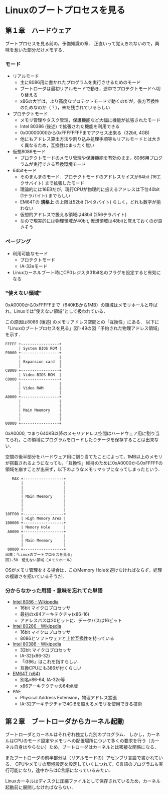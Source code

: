 # Linuxのブートプロセスを見る

## 第１章　ハードウェア

ブートプロセスを見る前の，予備知識の章．
正直いって覚えきれないので，興味を惹いた部分だけメモする．

### モード

- リアルモード
  - 主に8086用に書かれたプログラムを実行させるためのモード
  - ブートローダは最初リアルモードで動き，途中でプロテクトモードへ切り替える
  - x86の大半は，より高度なプロテクトモードで動くのだが，後方互換性のためなのか（？），未だ残されているらしい
- プロテクトモード
  - メモリ管理やタスク管理，保護機能など大幅に機能が拡張されたモード
  - Intel 80386 (後述) で拡張された機能を利用できる
  - 0x00000000から0xFFFFFFFFまでアクセス出来る（32bit, 4GB)
  - 他にもアドレス算出方法や割り込み処理手順等もリアルモードとは大きく異なるため，互換性はまったく無い
- 仮想8086モード
  - プロテクトモードのメモリ管理や保護機能を有効のまま，8086用プログラムが実行できる互換環境モード
- 64bitモード
  - そのまんまのモード．プロテクトモードのアドレスサイズが64bit (16エクサバイト) まで拡張したモード
  - 理論的には16EBだが，現行CPUが物理的に扱えるアドレスは下位40bit (1テラバイト) までらしい
  - EM64Tの __規格上__ の上限は52bit (1ペタバイト) らしく，どれも数字が揃わない
  - 仮想的アドレスで扱える領域は48bit (256テラバイト) 
  - なので現実的には物理領域が40bit, 仮想領域は48bitと覚えておくのが良さそう

### ページング

- 利用可能なモード
  - プロテクトモード
  - IA-32eモード
- Linuxカーネルブート時にCP0レジスタ31bit名のフラグを設定すると有効になる

### "使えない領域"

0xA0000から0xFFFFFまで（640KBから1MB）の領域はメモリホールと呼ばれ，Linuxでは"使えない領域"として扱われている．

この原因は8086 (後述) のメモリアドレス空間との「互換性」にある．
以下に「Linuxのブートプロセスを見る」図1-49の図「予約された物理アドレス領域」を示す．

```
FFFFF +-----------------+
      | System BIOS ROM |
F0000 +-----------------+
      |                 |
      | Expansion card  |
      |                 |
C8000 +-----------------+
      | Video BIOS ROM  |
C0000 +-----------------+
      |                 |
      | Video RAM       |
      |                 |
A0000 +-----------------+
      |                 |
      |                 |
      | Main Meemory    |
      |                 |
      |                 |
00000 +-----------------+
```

0xA0000, つまり640KB以降のメモリアドレス空間はハードウェア用に割り当てられ，この領域にプログラムをロードしたりデータを保存することは出来ない．

空間の後半部分をハードウェア用に割り当てたことによって，1MB以上のメモリが搭載されるようになっても，「互換性」維持のために0xA0000から0xFFFFFの領域を崩すことが出来ず，以下のようなメモリマップになってしまったという．

```
   MAX +------------------+
       |                  |
       |                  |
       |                  |
       | Main Meemory     |
       |                  |
       |                  |
       |                  |
10FF00 +------------------+
       | High Memory Area |
100000 +------------------+
       | Memory Hole      |
 A0000 +------------------+
       |                  |
       | Main Meemory     |
       |                  |
 00000 +------------------+
出典：「Linuxのブートプロセスを見る」
図1-50　使えない領域（メモリホール）
```

OSがメモリ管理をする場合は，このMemory Holeを避けなければならず，処理の複雑さを招いているそうだ．

### 分からなかった用語・意味を忘れてた単語

- [Intel 8086 - Wikipedia](http://ja.wikipedia.org/wiki/Intel_8086)
  - 16bit マイクロプロセッサ
  - 最初のx84アーキテクチャ(x86-16)
  - アドレスバスは20ビットに、データバスは16ビット
- [Intel 80286 - Wikipedia](http://ja.wikipedia.org/wiki/Intel_80286)
  - 16bit マイクロプロセッサ
  - 8086とソフトウェアと上位互換性を持っている
- [Intel 80386 - Wikipedia](http://ja.wikipedia.org/wiki/Intel_80386)
  - 32bit マイクロプロセッサ
  - IA-32(x86-32)
  - 「i386」はこれを指すらしい
  - 互換CPUにも386が付くらしい
- [EM64T (x64)](http://ja.wikipedia.org/wiki/X64)
  - 別名x86-64, IA-32e等
  - x86アーキテクチャの64bit版
- PAE
  - Physical Address Extension，物理アドレス拡張
  - IA-32アーキテクチャで4GiBを超えるメモリを使用できる技術

## 第２章　ブートローダからカーネル起動

ブートローダとカーネルはそれぞれ独立した別のプログラム．
しかし，カーネルはCPUのモード設定やメモリへの配置場所について多くの要求を行う（カーネル自身はやらない）ため，ブートローダはカーネルとは密接な関係になる．

またブートローダの前半部分は（リアルモードの）アセンブリ言語で書かれている．
CPUやメモリの環境設定を設定していくにつれて，C言語のプログラムも実行可能になり，途中からはC言語になっているみたい．

Linuxカーネルはディスクに圧縮ファイルとして保存されているため，カーネル起動前に展開しなければならない．

